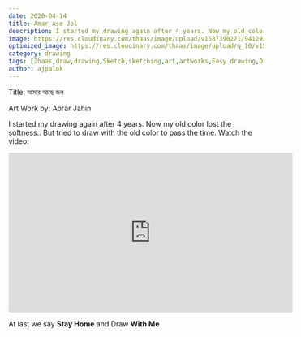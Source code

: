 ```yaml
---
date: 2020-04-14
title: Amar Ase Jol
description: I started my drawing again after 4 years. Now my old color...
image: https://res.cloudinary.com/thaas/image/upload/v1587390271/94129223_611080246151103_4939358946499743207_n.jpg_emc17p.jpg
optimized_image: https://res.cloudinary.com/thaas/image/upload/q_10/v1587390271/94129223_611080246151103_4939358946499743207_n.jpg_emc17p.jpg
category: drawing
tags: [2haas,draw,drawing,Sketch,sketching,art,artworks,Easy drawing,Oil pastel,Oil,Pastel,Black and white,Black,And,White,Amar,Ase,Jol,Amar ase jol,আমার আছে জল,আমার,আছে,জল]
author: ajpalok
---
```


Title: আমার আছে জল
  
Art Work by: Abrar Jahin 

I started my drawing again after 4 years. Now my old color lost the softness.. But tried to draw with the old color to pass the time. Watch the video:
<iframe width="560" height="315" src="https://www.youtube-nocookie.com/embed/aPH-It6tL0I" frameborder="0" allow="accelerometer; autoplay; encrypted-media; gyroscope; picture-in-picture" allowfullscreen></iframe>
  
At last we say **Stay Home** and Draw **With Me**
